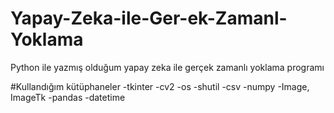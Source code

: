 # Yapay-Zeka-ile-Ger-ek-Zamanl-Yoklama
Python ile yazmış olduğum yapay zeka ile gerçek zamanlı yoklama programı

#Kullandığım kütüphaneler
-tkinter
-cv2
-os
-shutil
-csv
-numpy
-Image, ImageTk
-pandas
-datetime
